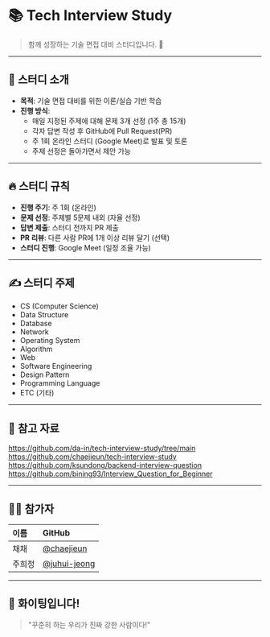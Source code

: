 # 📚 Tech Interview Study

> 함께 성장하는 기술 면접 대비 스터디입니다. 🚀

---

## 📝 스터디 소개

- **목적**: 기술 면접 대비를 위한 이론/실습 기반 학습
- **진행 방식**:
  - 매일 지정된 주제에 대해 문제 3개 선정 (1주 총 15개)
  - 각자 답변 작성 후 GitHub에 Pull Request(PR)
  - 주 1회 온라인 스터디 (Google Meet)로 발표 및 토론
  - 주제 선정은 돌아가면서 제안 가능

---

## 🔥 스터디 규칙

- **진행 주기**: 주 1회 (온라인)
- **문제 선정**: 주제별 5문제 내외 (자율 선정)
- **답변 제출**: 스터디 전까지 PR 제출
- **PR 리뷰**: 다른 사람 PR에 1개 이상 리뷰 달기 (선택)
- **스터디 진행**: Google Meet (일정 조율 가능)

---

## ✍️ 스터디 주제

- CS (Computer Science)
- Data Structure
- Database
- Network
- Operating System
- Algorithm
- Web
- Software Engineering
- Design Pattern
- Programming Language
- ETC (기타)

---

## 📌 참고 자료

https://github.com/da-in/tech-interview-study/tree/main
https://github.com/chaejieun/tech-interview-study
https://github.com/ksundong/backend-interview-question
https://github.com/bining93/Interview_Question_for_Beginner

---

## 👩‍💻 참가자

| 이름   | GitHub                                         |
| :----- | :--------------------------------------------- |
| 채채   | [@chaejieun](https://github.com/chaejieun)     |
| 주희정 | [@juhui-jeong](https://github.com/juhui-jeong) |

---

## 🚀 화이팅입니다!

> "꾸준히 하는 우리가 진짜 강한 사람이다!"
